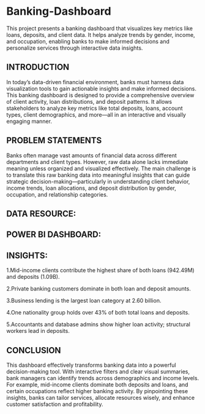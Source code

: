# Banking-Dashboard
This project presents a banking dashboard that visualizes key metrics like loans, deposits, and client data. It helps analyze trends by gender, income, and occupation, enabling banks to make informed decisions and personalize services through interactive data insights.

## INTRODUCTION
In today’s data-driven financial environment, banks must harness data visualization tools to gain actionable insights and make informed decisions. This banking dashboard is designed to provide a comprehensive overview of client activity, loan distributions, and deposit patterns. It allows stakeholders to analyze key metrics like total deposits, loans, account types, client demographics, and more—all in an interactive and visually engaging manner.

## PROBLEM STATEMENTS
Banks often manage vast amounts of financial data across different departments and client types. However, raw data alone lacks immediate meaning unless organized and visualized effectively. The main challenge is to translate this raw banking data into meaningful insights that can guide strategic decision-making—particularly in understanding client behavior, income trends, loan allocations, and deposit distribution by gender, occupation, and relationship categories.

## DATA RESOURCE:
<a href="https://github.com/Anagha-D15/Banking-Dashboard/blob/main/banking-clients.csv" Banking-Clients></a>

## POWER BI DASHBOARD:

## INSIGHTS:
1.Mid-income clients contribute the highest share of both loans (942.49M) and deposits (1.09B).

2.Private banking customers dominate in both loan and deposit amounts.

3.Business lending is the largest loan category at 2.60 billion.

4.One nationality group holds over 43% of both total loans and deposits.

5.Accountants and database admins show higher loan activity; structural workers lead in deposits.

## CONCLUSION
This dashboard effectively transforms banking data into a powerful decision-making tool. With interactive filters and clear visual summaries, bank managers can identify trends across demographics and income levels. For example, mid-income clients dominate both deposits and loans, and certain occupations reflect higher banking activity. By pinpointing these insights, banks can tailor services, allocate resources wisely, and enhance customer satisfaction and profitability.
